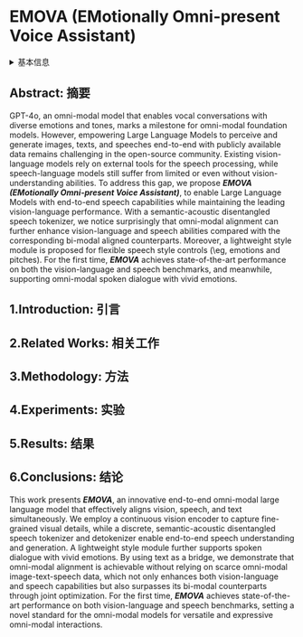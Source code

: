 # EMOVA (EMotionally Omni-present Voice Assistant)

<details>
<summary>基本信息</summary>

- 标题: "EMOVA: Empowering Language Models to See, Hear and Speak with Vivid Emotions"
- 作者: 
  - 01 Kai Chen
  - 02 Yunhao Gou
  - 03 Runhui Huang
  - 04 Zhili Liu
  - 05 Daxin Tan
  - 06 Jing Xu
  - 07 Chunwei Wang
  - 08 Yi Zhu
  - 09 Yihan Zeng
  - 10 Kuo Yang
  - 11 Dingdong Wang
  - 12 Kun Xiang
  - 13 Haoyuan Li
  - 14 Haoli Bai
  - 15 Jianhua Han
  - 16 Xiaohui Li
  - 17 Weike Jin
  - 18 Nian Xie
  - 19 Yu Zhang
  - 20 James T. Kwok
  - 21 Hengshuang Zhao
  - 22 Xiaodan Liang
  - 23 Dit-Yan Yeung
  - 24 Xiao Chen
  - 25 Zhenguo Li
  - 26 Wei Zhang
  - 27 Qun Liu
  - 28 Lanqing Hong
  - 29 Lu Hou
  - 30 Hang Xu
- 链接: 
  - [ArXiv](https://arxiv.org/abs/2409.18042)
  - [Publication]()
  - [Github]()
  - [Demo](https://emova-ollm.github.io)
- 文件: 
  - [ArXiv](_PDF/2409.18042v1__EMOVA__Empowering_Language_Models_to_See_Hear_and_Speak_with_Vivid_Emotions.pdf)
  - [Publication] #TODO

</details>

## Abstract: 摘要

GPT-4o, an omni-modal model that enables vocal conversations with diverse emotions and tones, marks a milestone for omni-modal foundation models.
However, empowering Large Language Models to perceive and generate images, texts, and speeches end-to-end with publicly available data remains challenging in the open-source community.
Existing vision-language models rely on external tools for the speech processing, while speech-language models still suffer from limited or even without vision-understanding abilities. 
To address this gap, we propose ***EMOVA (EMotionally Omni-present Voice Assistant)***, to enable Large Language Models 
with end-to-end speech capabilities while maintaining the leading vision-language performance.
With a semantic-acoustic disentangled speech tokenizer, we notice surprisingly that omni-modal alignment can further enhance vision-language and speech abilities compared with the corresponding bi-modal aligned counterparts.
Moreover, a lightweight style module is proposed for flexible speech style controls (\eg, emotions and pitches).
For the first time, ***EMOVA*** achieves state-of-the-art performance on both the vision-language and speech benchmarks, and meanwhile, supporting omni-modal spoken dialogue with vivid emotions. 

## 1.Introduction: 引言

## 2.Related Works: 相关工作

## 3.Methodology: 方法

## 4.Experiments: 实验

## 5.Results: 结果

## 6.Conclusions: 结论

This work presents ***EMOVA***, an innovative end-to-end omni-modal large language model that effectively aligns vision, speech, and text simultaneously.
We employ a continuous vision encoder to capture fine-grained visual details, while a discrete, semantic-acoustic disentangled speech tokenizer and detokenizer enable end-to-end speech understanding and generation. 
A lightweight style module further supports spoken dialogue with vivid emotions. 
By using text as a bridge, we demonstrate that omni-modal alignment is achievable without relying on scarce omni-modal image-text-speech data, which not only enhances both vision-language and speech capabilities but also surpasses its bi-modal counterparts through joint optimization. 
For the first time, ***EMOVA*** achieves state-of-the-art performance on both vision-language and speech benchmarks, setting a novel standard for the omni-modal models for versatile and expressive omni-modal interactions.
